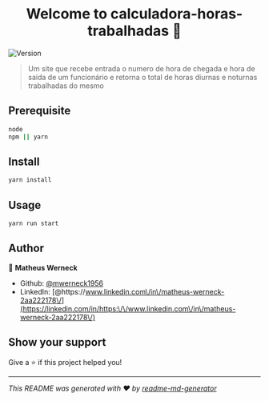 <h1 align="center">Welcome to calculadora-horas-trabalhadas 👋</h1>
<p>
  <img alt="Version" src="https://img.shields.io/badge/version-0.1.0-blue.svg?cacheSeconds=2592000" />
</p>

> Um site que recebe entrada o numero de hora de chegada e hora de saída de um funcionário e retorna o total de horas diurnas e noturnas trabalhadas do mesmo

## Prerequisite
```sh
node
npm || yarn
```

## Install

```sh
yarn install
```

## Usage

```sh
yarn run start
```



## Author

👤 **Matheus Werneck**

* Github: [@mwerneck1956](https://github.com/mwerneck1956)
* LinkedIn: [@https:\/\/www.linkedin.com\/in\/matheus-werneck-2aa222178\/](https://linkedin.com/in/https:\/\/www.linkedin.com\/in\/matheus-werneck-2aa222178\/)

## Show your support

Give a ⭐️ if this project helped you!

***
_This README was generated with ❤️ by [readme-md-generator](https://github.com/kefranabg/readme-md-generator)_
